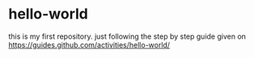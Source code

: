 # hello-world
this is my first repository. just following the step by step guide given on https://guides.github.com/activities/hello-world/
